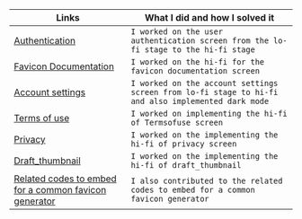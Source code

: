 | Links                           | What I did and how I solved it                                                                                              |
| ------------------------------ | -------------------------------------------------------------------------------------------------------- |
|  <a href="https://www.github.com/zuri-training/Favicon-Gen-Team-61/tree/main/Frontend/Authentication" target="_blank">Authentication </a>    | `I worked on the user authentication screen from the lo-fi stage to the hi-fi stage`  
|  <a href="https://www.github.com/zuri-training/Favicon-Gen-Team-61/tree/main/Frontend/Favicon-Documentation" target="_blank">Favicon Documentation </a>    | `I worked on the hi-fi for the favicon documentation screen` 
|  <a href="https://github.com/zuri-training/Favicon-Gen-Team-61/tree/main/Frontend/Account%20settings%20assets" target="_blank">Account settings </a>    | `I worked on the account settings screen from lo-fi stage to hi-fi and also implemented dark mode`
|  <a href="https://www.github.com/zuri-training/Favicon-Gen-Team-61/tree/main/Frontend/Termsofuse" target="_blank">Terms of use </a>    | `I worked on implementing the hi-fi of Termsofuse screen` 
|  <a href="https://www.github.com/zuri-training/Favicon-Gen-Team-61/tree/main/Frontend/privacy" target="_blank">Privacy </a>    | `I worked on the implementing the hi-fi of privacy screen`
|  <a href="https://www.github.com/zuri-training/Favicon-Gen-Team-61/tree/main/Frontend/draft_thumbnail" target="_blank">Draft_thumbnail </a>    | `I worked on the implementing the hi-fi of draft_thumbnail`
|  <a href="https://docs.google.com/document/d/1J7jvr_cC2xHMY3fqC1iIx4ISejJeYngvs3YTUyIvJDg/edit?usp=sharing" target="_blank">Related codes to embed for a common favicon generator </a>    | `I also contributed to the related codes to embed for a common favicon generator`

